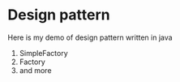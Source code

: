# Design pattern

Here is my demo of design pattern written in java

1. SimpleFactory
2. Factory
3. and more
